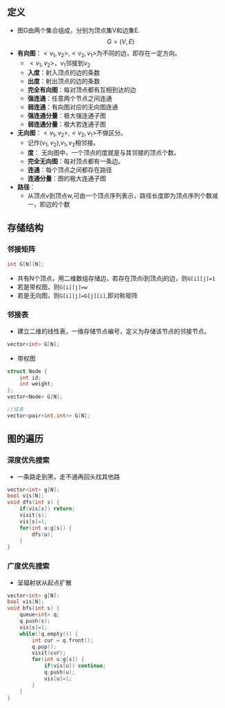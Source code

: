 
## 定义

- 图G由两个集合组成，分别为顶点集V和边集E.
$$G=(V,E)$$
- **有向图**：$<v_1,v_2>,<v_2,v_1>$为不同的边，即存在一定方向。
	- $<v_1,v_2>$，$v_1$邻接到$v_2$
	- **入度**：射入顶点的边的条数
	- **出度**：射出顶点的边的条数
	- **完全有向图**：每对顶点都有互相到达的边
	- **强连通**：任意两个节点之间连通
	- **弱连通**：有向图对应的无向图连通
	- **强连通分量**：极大强连通子图
	- **弱连通分量**：极大若连通子图
- **无向图**：$<v_1,v_2>,<v_2,v_1>$不做区分。
	- 记作$(v_1,v_2)$,$v_1,v_2$相邻接。
	- **度**： 无向图中，一个顶点的度就是与其邻接的顶点个数。
	- **完全无向图**：每对顶点都有一条边。
	- **连通**：每个顶点之间都存在路径
	- **连通分量**：图的极大连通子图
- **路径**：
	- 从顶点v到顶点w,可由一个顶点序列表示，路径长度即为顶点序列个数减一，即边的个数

## 存储结构


### 邻接矩阵


```cpp
int G[N][N];
```
- 共有N个顶点，用二维数组存储边，若存在顶点i到顶点j的边，则`G[i][j]=1`
- 若是带权图，则`G[i][j]=w`
- 若是无向图，则`G[i][j]=G[j][i]`,即对称矩阵

### 邻接表

- 建立二维的线性表，一维存储节点编号，定义为存储该节点的邻接节点。
```cpp
vector<int> G[N];
```
- 带权图
```cpp
struct Node {
	int id;
	int weight;
};
vector<Node> G[N];

//或者
vector<pair<int,int>> G[N];
```

## 图的遍历

 
### 深度优先搜索

- 一条路走到黑，走不通再回头找其他路
```cpp
vector<int> g[N];
bool vis[N];
void dfs(int s) {
	if(vis[s]) return;
	visit(s);
	vis[s]=1;
	for(int u:g[s]) {
		dfs(u);
	}
}
```

### 广度优先搜索

- 呈辐射状从起点扩散
```cpp
vector<int> g[N];
bool vis[N];
void bfs(int s) {
	queue<int> q;
	q.push(s);
	vis[s]=1;
	while(!q.empty()) {
		int cur = q.front();
		q.pop();
		visit(cur);
		for(int u:g[s]) {
			if(vis[u]) continue;
			q.push(u);
			vis[u]=1;
		}
	}
}
```

